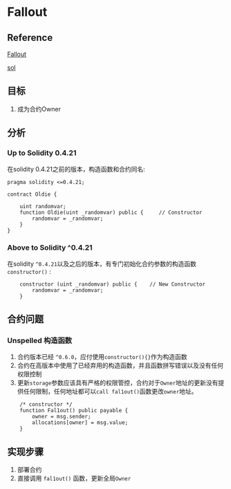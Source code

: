 # Fallout
## Reference
[Fallout](https://ethernaut.openzeppelin.com/level/2)

[sol](https://github.com/yuhuajing/ethernaut-book/blob/main/src/02-Fallout/Fallout.sol)

## 目标
1. 成为合约Owner

## 分析
### Up to Solidity 0.4.21
在solidity 0.4.21之前的版本，构造函数和合约同名:
```solidity
pragma solidity <=0.4.21;

contract Oldie {

    uint randomvar;
    function Oldie(uint _randomvar) public {     // Constructor
        randomvar = _randomvar;
    }
}
```
### Above to Solidity ^0.4.21
在solidity `^0.4.21`以及之后的版本，有专门初始化合约参数的构造函数 `constructor()` :
```solidity
    constructor (uint _randomvar) public {    // New Constructor
        randomvar = _randomvar;
    }
```

## 合约问题
### Unspelled 构造函数
1. 合约版本已经 `^0.6.0`，应付使用`constructor(){}`作为构造函数
2. 合约在高版本中使用了已经弃用的构造函数，并且函数拼写错误以及没有任何权限控制
3. 更新`storage`参数应该具有严格的权限管控，合约对于`Owner`地址的更新没有提供任何限制，任何地址都可以`call fal1out()`函数更改`owner`地址。
```solidity
    /* constructor */
    function Fal1out() public payable {
        owner = msg.sender;
        allocations[owner] = msg.value;
    }
```

## 实现步骤
1. 部署合约
2. 直接调用 `fal1out()` 函数，更新全局`Owner`
